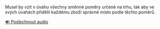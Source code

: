 
Musel by vzít v úvahu všechny směnné poměry určené na trhu, tak aby ve svých úvahách přidělil každému zboží správné místo podle těchto poměrů.

[🔊 Poslechnout audio](/data/7-paragraphs/audio/chapter_63/para_004-Musel-by-vzt-v-vahu-vechny-smnn-pomry-uren.mp3)
